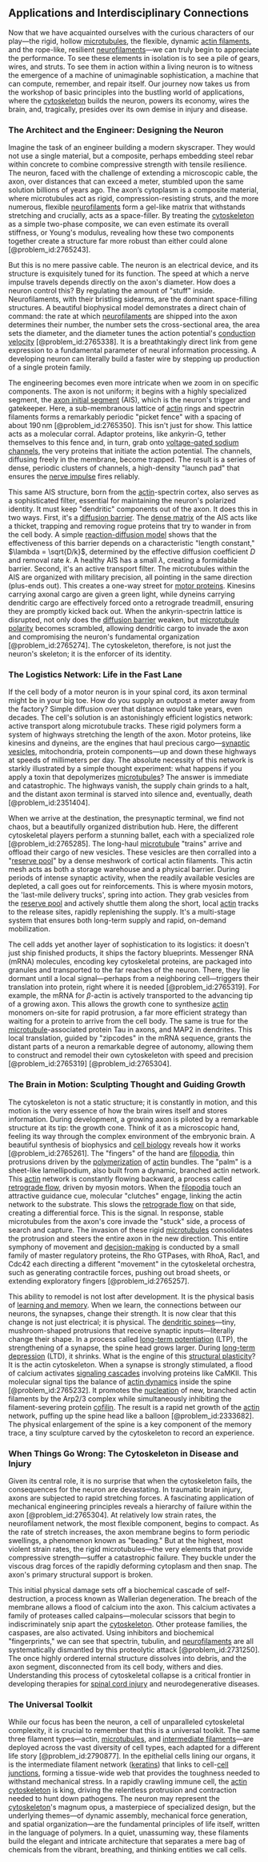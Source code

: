 ## Applications and Interdisciplinary Connections

Now that we have acquainted ourselves with the curious characters of our play—the rigid, hollow [microtubules](@article_id:139377), the flexible, dynamic [actin filaments](@article_id:147309), and the rope-like, resilient [neurofilaments](@article_id:149729)—we can truly begin to appreciate the performance. To see these elements in isolation is to see a pile of gears, wires, and struts. To see them in action within a living neuron is to witness the emergence of a machine of unimaginable sophistication, a machine that can compute, remember, and repair itself. Our journey now takes us from the workshop of basic principles into the bustling world of applications, where the [cytoskeleton](@article_id:138900) builds the neuron, powers its economy, wires the brain, and, tragically, presides over its own demise in injury and disease.

### The Architect and the Engineer: Designing the Neuron

Imagine the task of an engineer building a modern skyscraper. They would not use a single material, but a composite, perhaps embedding steel rebar within concrete to combine compressive strength with tensile resilience. The neuron, faced with the challenge of extending a microscopic cable, the axon, over distances that can exceed a meter, stumbled upon the same solution billions of years ago. The axon’s cytoplasm is a composite material, where microtubules act as rigid, compression-resisting struts, and the more numerous, flexible [neurofilaments](@article_id:149729) form a gel-like matrix that withstands stretching and crucially, acts as a space-filler. By treating the [cytoskeleton](@article_id:138900) as a simple two-phase composite, we can even estimate its overall stiffness, or Young's modulus, revealing how these two components together create a structure far more robust than either could alone [@problem_id:2765243].

But this is no mere passive cable. The neuron is an electrical device, and its structure is exquisitely tuned for its function. The speed at which a nerve impulse travels depends directly on the axon's diameter. How does a neuron control this? By regulating the amount of "stuff" inside. Neurofilaments, with their bristling sidearms, are the dominant space-filling structures. A beautiful biophysical model demonstrates a direct chain of command: the rate at which [neurofilaments](@article_id:149729) are shipped into the axon determines their number, the number sets the cross-sectional area, the area sets the diameter, and the diameter tunes the action potential's [conduction velocity](@article_id:155635) [@problem_id:2765338]. It is a breathtakingly direct link from gene expression to a fundamental parameter of neural information processing. A developing neuron can literally build a faster wire by stepping up production of a single protein family.

The engineering becomes even more intricate when we zoom in on specific components. The axon is not uniform; it begins with a highly specialized segment, the [axon initial segment](@article_id:150345) (AIS), which is the neuron's trigger and gatekeeper. Here, a sub-membranous lattice of [actin](@article_id:267802) rings and spectrin filaments forms a remarkably periodic "picket fence" with a spacing of about $190\,\mathrm{nm}$ [@problem_id:2765350]. This isn't just for show. This lattice acts as a molecular corral. Adaptor proteins, like ankyrin-G, tether themselves to this fence and, in turn, grab onto [voltage-gated sodium channels](@article_id:138594), the very proteins that initiate the action potential. The channels, diffusing freely in the membrane, become trapped. The result is a series of dense, periodic clusters of channels, a high-density "launch pad" that ensures the [nerve impulse](@article_id:163446) fires reliably.

This same AIS structure, born from the [actin](@article_id:267802)-spectrin cortex, also serves as a sophisticated filter, essential for maintaining the neuron's polarized identity. It must keep "dendritic" components out of the axon. It does this in two ways. First, it's a [diffusion barrier](@article_id:147915). The [dense matrix](@article_id:173963) of the AIS acts like a thicket, trapping and removing rogue proteins that try to wander in from the cell body. A simple [reaction-diffusion model](@article_id:271018) shows that the effectiveness of this barrier depends on a characteristic "length constant," $\lambda = \sqrt{D/k}$, determined by the effective diffusion coefficient $D$ and removal rate $k$. A healthy AIS has a small $\lambda$, creating a formidable barrier. Second, it's an active transport filter. The microtubules within the AIS are organized with military precision, all pointing in the same direction (plus-ends out). This creates a one-way street for [motor proteins](@article_id:140408). Kinesins carrying axonal cargo are given a green light, while dyneins carrying dendritic cargo are effectively forced onto a retrograde treadmill, ensuring they are promptly kicked back out. When the ankyrin-spectrin lattice is disrupted, not only does the [diffusion barrier](@article_id:147915) weaken, but [microtubule polarity](@article_id:162087) becomes scrambled, allowing dendritic cargo to invade the axon and compromising the neuron's fundamental organization [@problem_id:2765274]. The cytoskeleton, therefore, is not just the neuron's skeleton; it is the enforcer of its identity.

### The Logistics Network: Life in the Fast Lane

If the cell body of a motor neuron is in your spinal cord, its axon terminal might be in your big toe. How do you supply an outpost a meter away from the factory? Simple diffusion over that distance would take years, even decades. The cell's solution is an astonishingly efficient logistics network: active transport along microtubule tracks. These rigid polymers form a system of highways stretching the length of the axon. Motor proteins, like kinesins and dyneins, are the engines that haul precious cargo—[synaptic vesicles](@article_id:154105), mitochondria, protein components—up and down these highways at speeds of millimeters per day. The absolute necessity of this network is starkly illustrated by a simple thought experiment: what happens if you apply a toxin that depolymerizes [microtubules](@article_id:139377)? The answer is immediate and catastrophic. The highways vanish, the supply chain grinds to a halt, and the distant axon terminal is starved into silence and, eventually, death [@problem_id:2351404].

When we arrive at the destination, the presynaptic terminal, we find not chaos, but a beautifully organized distribution hub. Here, the different cytoskeletal players perform a stunning ballet, each with a specialized role [@problem_id:2765285]. The long-haul [microtubule](@article_id:164798) "trains" arrive and offload their cargo of new vesicles. These vesicles are then corralled into a "[reserve pool](@article_id:163218)" by a dense meshwork of cortical actin filaments. This actin mesh acts as both a storage warehouse and a physical barrier. During periods of intense synaptic activity, when the readily available vesicles are depleted, a call goes out for reinforcements. This is where myosin motors, the 'last-mile delivery trucks', spring into action. They grab vesicles from the [reserve pool](@article_id:163218) and actively shuttle them along the short, local [actin](@article_id:267802) tracks to the release sites, rapidly replenishing the supply. It's a multi-stage system that ensures both long-term supply and rapid, on-demand mobilization.

The cell adds yet another layer of sophistication to its logistics: it doesn't just ship finished products, it ships the factory blueprints. Messenger RNA (mRNA) molecules, encoding key cytoskeletal proteins, are packaged into granules and transported to the far reaches of the neuron. There, they lie dormant until a local signal—perhaps from a neighboring cell—triggers their translation into protein, right where it is needed [@problem_id:2765319]. For example, the mRNA for $\beta$-actin is actively transported to the advancing tip of a growing axon. This allows the growth cone to synthesize [actin](@article_id:267802) monomers on-site for rapid protrusion, a far more efficient strategy than waiting for a protein to arrive from the cell body. The same is true for the [microtubule](@article_id:164798)-associated protein Tau in axons, and MAP2 in dendrites. This local translation, guided by "zipcodes" in the mRNA sequence, grants the distant parts of a neuron a remarkable degree of autonomy, allowing them to construct and remodel their own cytoskeleton with speed and precision [@problem_id:2765319] [@problem_id:2765304].

### The Brain in Motion: Sculpting Thought and Guiding Growth

The cytoskeleton is not a static structure; it is constantly in motion, and this motion is the very essence of how the brain wires itself and stores information. During development, a growing axon is piloted by a remarkable structure at its tip: the growth cone. Think of it as a microscopic hand, feeling its way through the complex environment of the embryonic brain. A beautiful synthesis of biophysics and [cell biology](@article_id:143124) reveals how it works [@problem_id:2765261]. The "fingers" of the hand are [filopodia](@article_id:170619), thin protrusions driven by the [polymerization](@article_id:159796) of [actin](@article_id:267802) bundles. The "palm" is a sheet-like lamellipodium, also built from a dynamic, branched actin network. This [actin](@article_id:267802) network is constantly flowing backward, a process called [retrograde flow](@article_id:200804), driven by myosin motors. When the [filopodia](@article_id:170619) touch an attractive guidance cue, molecular "clutches" engage, linking the actin network to the substrate. This slows the [retrograde flow](@article_id:200804) on that side, creating a differential force. This is the signal. In response, stable microtubules from the axon's core invade the "stuck" side, a process of search and capture. The invasion of these rigid [microtubules](@article_id:139377) consolidates the protrusion and steers the entire axon in the new direction. This entire symphony of movement and [decision-making](@article_id:137659) is conducted by a small family of master regulatory proteins, the Rho GTPases, with RhoA, Rac1, and Cdc42 each directing a different "movement" in the cytoskeletal orchestra, such as generating contractile forces, pushing out broad sheets, or extending exploratory fingers [@problem_id:2765257].

This ability to remodel is not lost after development. It is the physical basis of [learning and memory](@article_id:163857). When we learn, the connections between our neurons, the synapses, change their strength. It is now clear that this change is not just electrical; it is physical. The [dendritic spines](@article_id:177778)—tiny, mushroom-shaped protrusions that receive synaptic inputs—literally change their shape. In a process called [long-term potentiation](@article_id:138510) (LTP), the strengthening of a synapse, the spine head grows larger. During [long-term depression](@article_id:154389) (LTD), it shrinks. What is the engine of this [structural plasticity](@article_id:170830)? It is the actin cytoskeleton. When a synapse is strongly stimulated, a flood of calcium activates [signaling cascades](@article_id:265317) involving proteins like CaMKII. This molecular signal tips the balance of [actin dynamics](@article_id:201609) inside the spine [@problem_id:2765232]. It promotes the [nucleation](@article_id:140083) of new, branched actin filaments by the Arp2/3 complex while simultaneously inhibiting the filament-severing protein [cofilin](@article_id:197778). The result is a rapid net growth of the [actin](@article_id:267802) network, puffing up the spine head like a balloon [@problem_id:2333682]. The physical enlargement of the spine is a key component of the memory trace, a tiny sculpture carved by the cytoskeleton to record an experience.

### When Things Go Wrong: The Cytoskeleton in Disease and Injury

Given its central role, it is no surprise that when the cytoskeleton fails, the consequences for the neuron are devastating. In traumatic brain injury, axons are subjected to rapid stretching forces. A fascinating application of mechanical engineering principles reveals a hierarchy of failure within the axon [@problem_id:2765304]. At relatively low strain rates, the neurofilament network, the most flexible component, begins to compact. As the rate of stretch increases, the axon membrane begins to form periodic swellings, a phenomenon known as "beading." But at the highest, most violent strain rates, the rigid microtubules—the very elements that provide compressive strength—suffer a catastrophic failure. They buckle under the viscous drag forces of the rapidly deforming cytoplasm and then snap. The axon's primary structural support is broken.

This initial physical damage sets off a biochemical cascade of self-destruction, a process known as Wallerian degeneration. The breach of the membrane allows a flood of calcium into the axon. This calcium activates a family of proteases called calpains—molecular scissors that begin to indiscriminately snip apart the [cytoskeleton](@article_id:138900). Other protease families, the caspases, are also activated. Using inhibitors and biochemical "fingerprints," we can see that spectrin, tubulin, and [neurofilaments](@article_id:149729) are all systematically dismantled by this proteolytic attack [@problem_id:2731250]. The once highly ordered internal structure dissolves into debris, and the axon segment, disconnected from its cell body, withers and dies. Understanding this process of cytoskeletal collapse is a critical frontier in developing therapies for [spinal cord injury](@article_id:173167) and neurodegenerative diseases.

### The Universal Toolkit

While our focus has been the neuron, a cell of unparalleled cytoskeletal complexity, it is crucial to remember that this is a universal toolkit. The same three filament types—actin, [microtubules](@article_id:139377), and [intermediate filaments](@article_id:140502)—are deployed across the vast diversity of cell types, each adapted for a different life story [@problem_id:2790877]. In the epithelial cells lining our organs, it is the intermediate filament network ([keratins](@article_id:164844)) that links to cell-[cell junctions](@article_id:146288), forming a tissue-wide web that provides the toughness needed to withstand mechanical stress. In a rapidly crawling immune cell, the [actin cytoskeleton](@article_id:267249) is king, driving the relentless protrusion and contraction needed to hunt down pathogens. The neuron may represent the [cytoskeleton](@article_id:138900)'s magnum opus, a masterpiece of specialized design, but the underlying themes—of dynamic assembly, mechanical force generation, and spatial organization—are the fundamental principles of life itself, written in the language of polymers. In a quiet, unassuming way, these filaments build the elegant and intricate architecture that separates a mere bag of chemicals from the vibrant, breathing, and thinking entities we call cells.